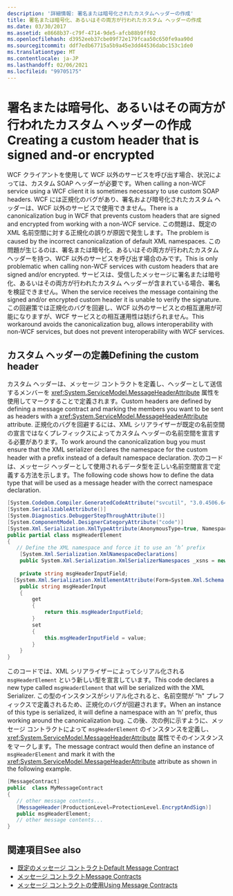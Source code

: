 ```yaml
---
description: '詳細情報: 署名または暗号化されたカスタムヘッダーの作成'
title: 署名または暗号化、あるいはその両方が行われたカスタム ヘッダーの作成
ms.date: 03/30/2017
ms.assetid: e8668b37-c79f-4714-9de5-afcb88b9ff02
ms.openlocfilehash: d3952eeb37cbe09f72e179fcaa50c650fe9aa90d
ms.sourcegitcommit: ddf7edb67715a5b9a45e3dd44536dabc153c1de0
ms.translationtype: MT
ms.contentlocale: ja-JP
ms.lasthandoff: 02/06/2021
ms.locfileid: "99705175"
---
```

# <a name="creating-a-custom-header-that-is-signed-and-or-encrypted"></a><span data-ttu-id="8f472-103">署名または暗号化、あるいはその両方が行われたカスタム ヘッダーの作成</span><span class="sxs-lookup"><span data-stu-id="8f472-103">Creating a custom header that is signed and-or encrypted</span></span>

<span data-ttu-id="8f472-104">WCF クライアントを使用して WCF 以外のサービスを呼び出す場合、状況によっては、カスタム SOAP ヘッダーが必要です。</span><span class="sxs-lookup"><span data-stu-id="8f472-104">When calling a non-WCF service using a WCF client it is sometimes necessary to use custom SOAP headers.</span></span> <span data-ttu-id="8f472-105">WCF には正規化のバグがあり、署名および暗号化されたカスタム ヘッダーは、WCF 以外のサービスで使用できません。</span><span class="sxs-lookup"><span data-stu-id="8f472-105">There is a canonicalization bug in WCF that prevents custom headers that are signed and encrypted from working with a non-WCF service.</span></span> <span data-ttu-id="8f472-106">この問題は、既定の XML 名前空間に対する正規化の誤りが原因で発生します。</span><span class="sxs-lookup"><span data-stu-id="8f472-106">The problem is caused by the incorrect canonicalization of default XML namespaces.</span></span> <span data-ttu-id="8f472-107">この問題が生じるのは、署名または暗号化、あるいはその両方が行われたカスタム ヘッダーを持つ、WCF 以外のサービスを呼び出す場合のみです。</span><span class="sxs-lookup"><span data-stu-id="8f472-107">This is only problematic when calling non-WCF services with custom headers that are signed and/or encrypted.</span></span>  <span data-ttu-id="8f472-108">サービスは、受信したメッセージに署名または暗号化、あるいはその両方が行われたカスタム ヘッダーが含まれている場合、署名を検証できません。</span><span class="sxs-lookup"><span data-stu-id="8f472-108">When the service receives the message containing the signed and/or encrypted custom header it is unable to verify the signature.</span></span> <span data-ttu-id="8f472-109">この回避策では正規化のバグを回避し、WCF 以外のサービスとの相互運用が可能になりますが、WCF サービスとの相互運用性は妨げられません。</span><span class="sxs-lookup"><span data-stu-id="8f472-109">This workaround avoids the canonicalization bug, allows interoperability with non-WCF services, but does not prevent interoperability with WCF services.</span></span>  
  
## <a name="defining-the-custom-header"></a><span data-ttu-id="8f472-110">カスタム ヘッダーの定義</span><span class="sxs-lookup"><span data-stu-id="8f472-110">Defining the custom header</span></span>  

 <span data-ttu-id="8f472-111">カスタム ヘッダーは、メッセージ コントラクトを定義し、ヘッダーとして送信するメンバーを <xref:System.ServiceModel.MessageHeaderAttribute> 属性を使用してマークすることで定義されます。</span><span class="sxs-lookup"><span data-stu-id="8f472-111">Custom headers are defined by defining a message contract and marking the members you want to be sent as headers with a <xref:System.ServiceModel.MessageHeaderAttribute> attribute.</span></span> <span data-ttu-id="8f472-112">正規化のバグを回避するには、XML シリアライザーが既定の名前空間の宣言ではなくプレフィックスによってカスタム ヘッダーの名前空間を宣言する必要があります。</span><span class="sxs-lookup"><span data-stu-id="8f472-112">To work around the canonicalization bug you must ensure that the XML serializer declares the namespace for the custom header with a prefix instead of a default namespace declaration.</span></span> <span data-ttu-id="8f472-113">次のコードは、メッセージ ヘッダーとして使用されるデータ型を正しい名前空間宣言で定義する方法を示します。</span><span class="sxs-lookup"><span data-stu-id="8f472-113">The following code shows how to define the data type that will be used as a message header with the correct namespace declaration.</span></span>  
  
```csharp
[System.CodeDom.Compiler.GeneratedCodeAttribute("svcutil", "3.0.4506.648")]  
[System.SerializableAttribute()]  
[System.Diagnostics.DebuggerStepThroughAttribute()]  
[System.ComponentModel.DesignerCategoryAttribute("code")]  
[System.Xml.Serialization.XmlTypeAttribute(AnonymousType=true, Namespace="http://www.example.org/getMessage/")]  
public partial class msgHeaderElement  
{  
   // Define the XML namespace and force it to use an ‘h’ prefix  
    [System.Xml.Serialization.XmlNamespaceDeclarations]  
    public System.Xml.Serialization.XmlSerializerNamespaces _xsns = new System.Xml.Serialization.XmlSerializerNamespaces(new System.Xml.XmlQualifiedName[] { new System.Xml.XmlQualifiedName("h", "http://www.example.org/getMessage/") });  
  
    private string msgHeaderInputField;  
  [System.Xml.Serialization.XmlElementAttribute(Form=System.Xml.Schema.XmlSchemaForm.Unqualified, Order=0)]  
    public string msgHeaderInput  
    {  
        get  
        {  
            return this.msgHeaderInputField;  
        }  
        set  
        {  
            this.msgHeaderInputField = value;  
        }  
    }  
}  
```  
  
 <span data-ttu-id="8f472-114">このコードでは、XML シリアライザーによってシリアル化される `msgHeaderElement` という新しい型を宣言しています。</span><span class="sxs-lookup"><span data-stu-id="8f472-114">This code declares a new type called `msgHeaderElement` that will be serialized with the XML Serializer.</span></span> <span data-ttu-id="8f472-115">この型のインスタンスがシリアル化されると、名前空間が "h" プレフィックスで定義されるため、正規化のバグが回避されます。</span><span class="sxs-lookup"><span data-stu-id="8f472-115">When an instance of this type is serialized, it will define a namespace with an ‘h’ prefix, thus working around the canonicalization bug.</span></span>  <span data-ttu-id="8f472-116">この後、次の例に示すように、メッセージ コントラクトによって `msgHeaderElement` のインスタンスを定義し、<xref:System.ServiceModel.MessageHeaderAttribute> 属性でそのインスタンスをマークします。</span><span class="sxs-lookup"><span data-stu-id="8f472-116">The message contract would then define an instance of `msgHeaderElement` and mark it with the <xref:System.ServiceModel.MessageHeaderAttribute> attribute as shown in the following example.</span></span>  
  
```csharp
[MessageContract]  
public  class MyMessageContract  
{  
   // other message contents...  
   [MessageHeader(ProductionLevel=ProtectionLevel.EncryptAndSign)]  
   public msgHeaderElement;  
   // other message contents...  
}  
```  
  
## <a name="see-also"></a><span data-ttu-id="8f472-117">関連項目</span><span class="sxs-lookup"><span data-stu-id="8f472-117">See also</span></span>

- [<span data-ttu-id="8f472-118">既定のメッセージ コントラクト</span><span class="sxs-lookup"><span data-stu-id="8f472-118">Default Message Contract</span></span>](../samples/default-message-contract.md)
- [<span data-ttu-id="8f472-119">メッセージ コントラクト</span><span class="sxs-lookup"><span data-stu-id="8f472-119">Message Contracts</span></span>](../samples/message-contracts.md)
- [<span data-ttu-id="8f472-120">メッセージ コントラクトの使用</span><span class="sxs-lookup"><span data-stu-id="8f472-120">Using Message Contracts</span></span>](using-message-contracts.md)

